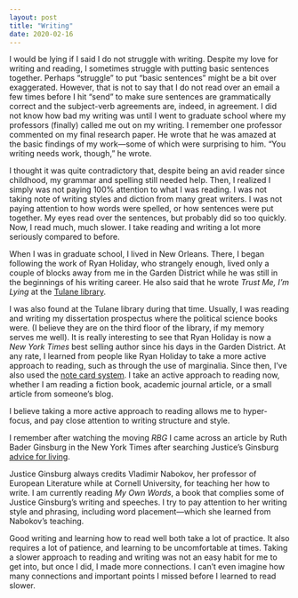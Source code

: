 ```yaml
---
layout: post
title: "Writing"
date: 2020-02-16
---
```

I would be lying if I said I do not struggle with writing.  Despite my love for writing and reading, I sometimes struggle with putting basic sentences together.  Perhaps “struggle” to put “basic sentences” might be a bit over exaggerated. However, that is not to say that I do not read over an email a few times before I hit “send” to make sure sentences are grammatically correct and the subject-verb agreements are, indeed, in agreement.  I did not know how bad my writing was until I went to graduate school where my professors (finally) called me out on my writing.  I remember one professor commented on my final research paper.  He wrote that he was amazed at the basic findings of my work—some of which were surprising to him.  “You writing needs work, though,” he wrote. 

I thought it was quite contradictory that, despite being an avid reader since childhood, my grammar and spelling still needed help.  Then, I realized I simply was not paying 100% attention to what I was reading.  I was not taking note of writing styles and diction from many great writers.  I was not paying attention to how words were spelled, or how sentences were put together. My eyes read over the sentences, but probably did so too quickly.   Now, I read much, much slower.  I take reading and writing a lot more seriously compared to before. 

When I was in graduate school, I lived in New Orleans.  There, I began following the work of Ryan Holiday, who strangely enough, lived only a couple of blocks away from me in the Garden District while he was still in the beginnings of his writing career. He also said that he wrote <i>Trust Me, I’m Lying</i> at the [Tulane library](https://medium.com/the-mission/best-selling-author-ryan-holiday-on-notecards-mornings-and-the-work-a3d4dd61aaf0). 

I was also found at the Tulane library during that time. Usually, I was reading and writing my dissertation prospectus where the political science books were. (I believe they are on the third floor of the library, if my memory serves me well).  It is really interesting to see that Ryan Holiday is now a <i>New York Times</i> best selling author since his days in the Garden District. At any rate, I learned from people like Ryan Holiday to take a more active approach to reading, such as through the use of marginalia. Since then, I’ve also used the [note card system](https://ryanholiday.net/how-and-why-to-keep-a-commonplace-book/).  I take an active approach to reading now, whether I am reading a fiction book, academic journal article, or a small article from someone’s blog.  

I believe taking a more active approach to reading allows me to hyper-focus, and pay close attention to writing structure and style.  

I remember after watching the moving <i>RBG</i> I came across an article by Ruth Bader Ginsburg in the New York Times after searching Justice’s Ginsburg [advice for living](https://www.nytimes.com/2016/10/02/opinion/sunday/ruth-bader-ginsburgs-advice-for-living.html). 

Justice Ginsburg always credits Vladimir Nabokov, her professor of European Literature while at Cornell University, for teaching her how to write.  I am currently reading <i>My Own Words</i>, a book that complies some of Justice Ginsburg’s writing and speeches.  I try to pay attention to her writing style and phrasing, including word placement—which she learned from Nabokov’s teaching.  

Good writing and learning how to read well both take a lot of practice.  It also requires a lot of patience, and learning to be uncomfortable at times.  Taking a slower approach to reading and writing was not an easy habit for me to get into, but once I did, I made more connections.  I can’t even imagine how many connections and important points I missed before I learned to read slower. 

